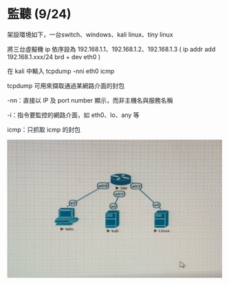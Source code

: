 # 監聽 (9/24)

架設環境如下，一台switch、windows、kali linux、tiny linux

將三台虛擬機 ip 依序設為 192.168.1.1、192.168.1.2、192.168.1.3 ( ip addr add 192.168.1.xxx/24 brd + dev eth0 )

在 kali 中輸入 tcpdump -nni eth0 icmp

tcpdump 可用來擷取通過某網路介面的封包

-nn：直接以 IP 及 port number 顯示，而非主機名與服務名稱

-i：指令要監控的網路介面，如 eth0、lo、any 等

icmp：只抓取 icmp 的封包

<img src="images/24.jpg" width="500px">